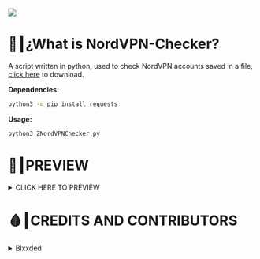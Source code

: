 # <img src="https://github.com/zBlxxded/CheckersNGenerators/blob/main/thumbnails/py-nordvpn.png">
# 🤔┃¿What is NordVPN-Checker?
A script written in python, used to check NordVPN accounts saved in a file, <a href="https://github.com/zBlxxded/CheckersNGenerators/blob/main/NordVPN/Checkers/Python/ZNordVPNChecker.py">click here</a> to download.

__Dependencies:__
```bash
python3 -m pip install requests
```

__Usage:__
```bash
python3 ZNordVPNChecker.py
```

# 👀┃PREVIEW
<details>
	<summary>CLICK HERE TO PREVIEW</summary>
	<img src="https://github.com/zBlxxded/CheckersNGenerators/blob/main/NordVPN/Checkers/Python/preview.png">
</details>

# 🩸┃CREDITS AND CONTRIBUTORS

<details>
  <summary>Blxxded</summary>
  - Discord: <a href="https://discord.com/users/847117740951076874">Blxxded#0303</a>
  - GitHub: <a href="https://github.com/zBlxxded">zBlxxded</a>
  - Website: <a href="https://blxxded.com">https://blxxded.com</a>
</details>
